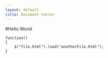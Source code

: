 ```yaml
---
layout: default
title: Document Center
---
```


#Hello World

```language-javascript
function()
{
    $("file.html").load("anotherFile.html");
}
```